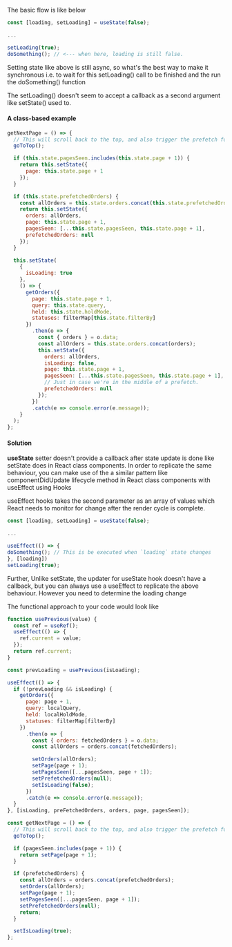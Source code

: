 The basic flow is like below

```js
const [loading, setLoading] = useState(false);

...

setLoading(true);
doSomething(); // <--- when here, loading is still false.

```

Setting state like above is still async, so what's the best way to make it synchronous i.e. to wait for this setLoading() call to be finished and the run the doSomething() function

The setLoading() doesn't seem to accept a callback as a second argument like setState() used to.

#### A class-based example

```js
getNextPage = () => {
  // This will scroll back to the top, and also trigger the prefetch for the next page on the way up.
  goToTop();

  if (this.state.pagesSeen.includes(this.state.page + 1)) {
    return this.setState({
      page: this.state.page + 1
    });
  }

  if (this.state.prefetchedOrders) {
    const allOrders = this.state.orders.concat(this.state.prefetchedOrders);
    return this.setState({
      orders: allOrders,
      page: this.state.page + 1,
      pagesSeen: [...this.state.pagesSeen, this.state.page + 1],
      prefetchedOrders: null
    });
  }

  this.setState(
    {
      isLoading: true
    },
    () => {
      getOrders({
        page: this.state.page + 1,
        query: this.state.query,
        held: this.state.holdMode,
        statuses: filterMap[this.state.filterBy]
      })
        .then(o => {
          const { orders } = o.data;
          const allOrders = this.state.orders.concat(orders);
          this.setState({
            orders: allOrders,
            isLoading: false,
            page: this.state.page + 1,
            pagesSeen: [...this.state.pagesSeen, this.state.page + 1],
            // Just in case we're in the middle of a prefetch.
            prefetchedOrders: null
          });
        })
        .catch(e => console.error(e.message));
    }
  );
};
```

#### Solution

**useState** setter doesn't provide a callback after state update is done like setState does in React class components. In order to replicate the same behaviour, you can make use of the a similar pattern like componentDidUpdate lifecycle method in React class components with useEffect using Hooks

useEffect hooks takes the second parameter as an array of values which React needs to monitor for change after the render cycle is complete.

```js
const [loading, setLoading] = useState(false);

...

useEffect(() => {
doSomething(); // This is be executed when `loading` state changes
}, [loading])
setLoading(true);
```

Further, Unlike setState, the updater for useState hook doesn't have a callback, but you can always use a useEffect to replicate the above behaviour. However you need to determine the loading change

The functional approach to your code would look like

```js
function usePrevious(value) {
  const ref = useRef();
  useEffect(() => {
    ref.current = value;
  });
  return ref.current;
}

const prevLoading = usePrevious(isLoading);

useEffect(() => {
  if (!prevLoading && isLoading) {
    getOrders({
      page: page + 1,
      query: localQuery,
      held: localHoldMode,
      statuses: filterMap[filterBy]
    })
      .then(o => {
        const { orders: fetchedOrders } = o.data;
        const allOrders = orders.concat(fetchedOrders);

        setOrders(allOrders);
        setPage(page + 1);
        setPagesSeen([...pagesSeen, page + 1]);
        setPrefetchedOrders(null);
        setIsLoading(false);
      })
      .catch(e => console.error(e.message));
  }
}, [isLoading, preFetchedOrders, orders, page, pagesSeen]);

const getNextPage = () => {
  // This will scroll back to the top, and also trigger the prefetch for the next page on the way up.
  goToTop();

  if (pagesSeen.includes(page + 1)) {
    return setPage(page + 1);
  }

  if (prefetchedOrders) {
    const allOrders = orders.concat(prefetchedOrders);
    setOrders(allOrders);
    setPage(page + 1);
    setPagesSeen([...pagesSeen, page + 1]);
    setPrefetchedOrders(null);
    return;
  }

  setIsLoading(true);
};
```
